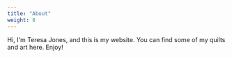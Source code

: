 ```yaml
---
title: "About"
weight: 8
---
```


Hi, I'm Teresa Jones, and this is my website.
You can find some of my quilts and art here.
Enjoy!
